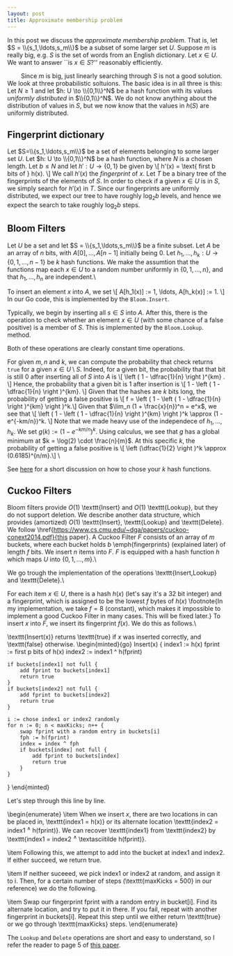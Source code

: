 ```yaml
---
layout: post
title: Approximate membership problem
---
```


In this post we discuss the *approximate membership problem*. That is, let $S = \\{s_1,\ldots,s_m\\}$ be a subset of some larger set $U$. Suppose
$m$ is really big, e.g. $S$ is the set of words from an English dictionary. Let $x \in U$.
We want to answer ``is $x \in S$?'' reasonably efficiently.

&nbsp; &nbsp; &nbsp; &nbsp; Since $m$ is big, just linearly searching through $S$ is not a good solution. We look
at three probabilistic soltuions. The basic idea is in all three is this: Let $N \geq 1$ and let $h: U \to \\{0,1\\}^N$
be a hash function with its values *uniformly distributed* in $\\{0,1\\}^N$. We do not know anything
about the distribution of values in $S$, but we now know that the values in $h(S)$ are uniformly distributed.


## Fingerprint dictionary

Let $S=\\{s_1,\ldots,s_m\\}$
be a set of elements belonging to some larger set $U$. Let $h: U \to \\{0,1\\}^N$
be a hash function, where $N$ is a chosen length. Let $b \leq N$ and let
$h': U \to \{0,1\}$ be given by \\[ h'(x) = \text{ first b bits of } h(x). \\]
We call $h'(x)$ the *fingerprint* of $x$. Let $T$ be a binary tree of the fingerprints
of the elements of $S$. In order to check if a given $x \in U$ is in $S$, we simply
search for $h'(x)$ in $T$. Since our fingerprints are uniformly distributed, we
expect our tree to have roughly $\log_2 b$ levels, and hence we expect the search to
take roughly $\log_2 b$ steps.

## Bloom Filters

Let $U$ be a set and let $S = \\{s_1,\ldots,s_m\\}$ be a finite subset.
Let $A$ be an array of $n$ bits, with $A[0],\ldots,A[n-1]$ initially
being $0$. Let $h_1,\ldots,h_k : U \to \{0,1,\ldots,n-1\}$ be $k$
hash functions. We make the assumtion that the functions map
each $x \in U$ to a random number uniformly in $\{0,1,\ldots,n\}$,
and that $h_1,\ldots,h_n$ are independent.\\

To insert an element $x$ into $A$, we set
\\[ A[h_1(x)] := 1, \ldots, A[h_k(x)] := 1. \\]
In our Go code, this is implemented by the `Bloom.Insert`. 

Typically, we begin by
inserting all $s \in S$ into $A$. After this,
there is the operation to check whether an element $x \in U$ (with some chance
of a false positive) is a member of $S$. This is implemented by the ```Bloom.Lookup```.
method.

Both of these operations
are clearly constant time operations.

For given $m,n$ and $k$, we can compute the probability that
check returns ```true```  for a given $x \in U \setminus S$.
Indeed, for a given bit, the probability that that bit is still $0$
after inserting all of $S$ into $A$ is \\[ \left ( 1 - \dfrac{1}{n} \right )^{km} . \\]
Hence, the probability that a given bit is $1$ after insertion is
\\[ 1 - \left ( 1 - \dfrac{1}{n} \right )^{km}. \\] Given that the hashes
are $k$ bits long, the probability of getting a false positive
is \\[ f =  \left ( 1 - \left ( 1 - \dfrac{1}{n} \right )^{km} \right )^k.\\]
Given that $\lim_n (1 + \frac{x}{n})^n = e^x$, we see that
\\[ \left ( 1 - \left ( 1 - \dfrac{1}{n} \right )^{km} \right )^k
\approx (1 - e^{-km/n})^k. \\] Note that we made heavy use
of the independece of $h_1,\ldots,h_k$. We set
$g(k) := (1 - e^{-km/n})^k$. Using calculus, we see that
$g$ has a global minimum at $k = \log(2) \cdot \frac{n}{m}$. At
this specific $k$, the probability of getting a false positive
is \\[ \left (\dfrac{1}{2} \right )^k \approx (0.6185)^{n/m}.\\] \\

See [here](http://0pointer.net/blog/projects/bloom.html) for a short discussion
on how to chose your $k$ hash functions.

## Cuckoo Filters

Bloom filters provide $O(1)$ \texttt{Insert} and $O(1)$ \texttt{Lookup}, but they
do not support deletion. We describe another data structure, which provides
(amortized) $O(1)$ \texttt{Insert}, \texttt{Lookup} and \texttt{Delete}. We
follow \href{https://www.cs.cmu.edu/~dga/papers/cuckoo-conext2014.pdf}{this paper}.
A Cuckoo Filter $F$ consists of an array of $m$ buckets, where each bucket holds
$b$ \emph{fingerprints} (explained later) of length $f$ bits. We insert $n$ items into $F$.
$F$ is equipped with a hash function $h$ which maps $U$ into $\{0,1,\ldots,m\}$.\\

We go trough the implementation of the operations \texttt{Insert,Lookup} and \texttt{Delete}.\\

For each item $x \in U$, there is a hash $h(x)$ (let's say it's a 32 bit integer)
and a fingerprint, which is assigned to be the lowest $f$ bytes of $h(x)$ \footnote{In my
implementation, we take $f=8$ (constant), which makes it impossible to implement a good
Cuckoo Filter in many cases. This will be fixed later.} To insert $x$ into $F$, we insert
its fingerprint $f(x)$. We do this as follows.\\

\texttt{Insert(x)} returns \texttt{true} if $x$ was inserted correctly, and \texttt{false}
otherwise.
\begin{minted}{go}
Insert(x) {
	index1 := h(x)
	fprint := first p bits of h(x)
	index2 := index1 ^ h(fprint)

	if buckets[index1] not full {
		add fprint to buckets[index1]
		return true
	}
	if buckets[index2] not full {
		add fprint to buckets[index2]
		return true
	}

	i := chose index1 or index2 randomly
	for n := 0; n < maxKicks; n++ {
		swap fprint with a random entry in buckets[i]
		fph := h(fprint)
		index = index ^ fph
		if buckets[index] not full {
			add fprint to buckets[index]
			return true
		}
	}
}
\end{minted}

Let's step through this line by line.

\begin{enumerate}
\item When we insert $x$, there are two locations in can be
placed in, \texttt{index1 = h(x)} or its alternate location
\texttt{index2 = index1 $^\wedge$ h(fprint)}. We can recover \texttt{index1} from
\texttt{index2} by \texttt{index1 = index2 $^\wedge$ \textasciitilde h(fprint)}.

\item Following this, we attempt to add into the bucket at index1 and index2. If either
succeed, we return true.

\item If neither suceeed, we pick index1 or index2 at random, and assign it to
i. Then, for a certain number of steps (\texttt{maxKicks = 500} in our reference)
we do the following.

\item Swap our fingerprint fprint with a random entry in bucket[i]. Find
its alternate location, and try to put it in there. If you fail, repeat with another
fingerprint in buckets[i]. Repeat this step until we either return \texttt{true}
or we go through \texttt{maxKicks} steps.
\end{enumerate}

The ```Lookup``` and ```Delete``` operations are short and easy to understand, so
I refer the reader to page 5 of [this paper](https://www.cs.cmu.edu/~dga/papers/cuckoo-conext2014.pdf).

